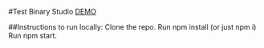 #Test Binary Studio
[DEMO](https://anastasiiakonovalenko.github.io/Binary_Studio_JS_cookBook)

##Instructions to run locally:
Clone the repo.
Run npm install (or just npm i)
Run npm start.
